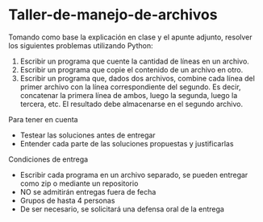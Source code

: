 # Taller-de-manejo-de-archivos
Tomando como base la explicación en clase y el apunte adjunto, resolver los siguientes problemas utilizando Python:
1. Escribir un programa que cuente la cantidad de líneas en un archivo.
2. Escribir un programa que copie el contenido de un archivo en otro.
3. Escribir un programa que, dados dos archivos, combine cada línea del primer archivo con la línea correspondiente del segundo. Es decir, concatenar la primera línea de ambos, luego la segunda, luego la tercera, etc. El resultado debe almacenarse en el segundo archivo.

Para tener en cuenta
+ Testear las soluciones antes de entregar
+ Entender cada parte de las soluciones propuestas y justificarlas

Condiciones de entrega 
+ Escribir cada programa en un archivo separado, se pueden entregar como zip o mediante un repositorio
+ NO se admitirán entregas fuera de fecha
+ Grupos de hasta 4 personas
+ De ser necesario, se solicitará una defensa oral de la entrega